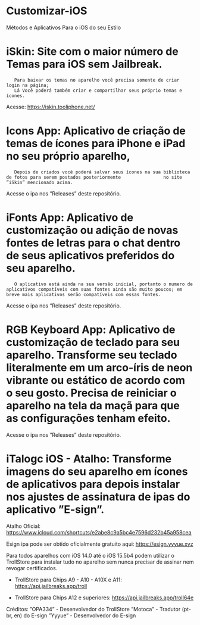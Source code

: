 # Customizar-iOS
Métodos e Aplicativos Para o iOS do seu Estilo


# iSkin: Site com o maior número de Temas para iOS sem Jailbreak. 
       Para baixar os temas no aparelho você precisa somente de criar login na página;
       Lá Você poderá também criar e compartilhar seus próprio temas e ícones.
       
 Acesse: https://iskin.tooliphone.net/
 
       
# Icons App: Aplicativo de criação de temas de ícones para iPhone e iPad no seu próprio aparelho,
       Depois de criados você poderá salvar seus ícones na sua biblioteca de fotos para serem postados posteriormente                no site ”iSkin” mencionado acima.
       
 Acesse o ipa nos ”Releases” deste repositório.
 
 
# iFonts App: Aplicativo de customização ou adição de novas fontes de letras para o chat dentro de seus aplicativos preferidos do seu aparelho.
       O aplicativo está ainda na sua versão inicial, portanto o numero de aplicativos compatíveis com suas fontes ainda são muito poucos; em breve mais aplicativos serão compatíveis com essas fontes.
       
 
 Acesse o ipa nos ”Releases” deste repositório.
 

# RGB Keyboard App: Aplicativo de customização de teclado para seu aparelho. Transforme seu teclado literalmente em um arco-íris de neon vibrante ou estático de acordo com o seu gosto. Precisa de reiniciar o aparelho na tela da maçã para que as configurações tenham efeito.


Acesse o ipa nos ”Releases” deste repositório.


# iTalogc iOS - Atalho: Transforme imagens do seu aparelho em ícones de aplicativos para depois instalar nos ajustes de assinatura de ipas do aplicativo ”E-sign”.

Atalho Oficial:  https://www.icloud.com/shortcuts/e2abe8c9a5bc4e7596d232b45a958cea

Esign ipa pode ser obtido oficialmente gratuito aqui: https://esign.yyyue.xyz

Para todos aparelhos com iOS 14.0 até o iOS 15.5b4 podem utilizar o TrollStore para instalar tudo no aparelho sem nunca precisar de assinar nem revogar certificados.

* TrollStore para Chips A9 - A10 - A10X e A11:
https://api.jailbreaks.app/troll

* TrollStore para Chips A12 e superiores:
https://api.jailbreaks.app/troll64e


Créditos: ”OPA334” - Desenvolvedor do TrollStore
          ”Motoca” - Tradutor (pt-br, en) do E-sign
          ”Yyyue”  - Desenvolvedor do E-sign 

       
       
